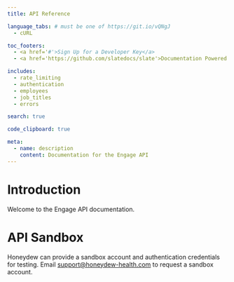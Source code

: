 ```yaml
---
title: API Reference

language_tabs: # must be one of https://git.io/vQNgJ
  - cURL

toc_footers:
  - <a href='#'>Sign Up for a Developer Key</a>
  - <a href='https://github.com/slatedocs/slate'>Documentation Powered by Slate</a>

includes:
  - rate_limiting
  - authentication
  - employees
  - job_titles
  - errors

search: true

code_clipboard: true

meta:
  - name: description
    content: Documentation for the Engage API
---
```


# Introduction

Welcome to the Engage API documentation.

# API Sandbox

Honeydew can provide a sandbox account and authentication credentials for testing. Email support@honeydew-health.com to request a sandbox account.
